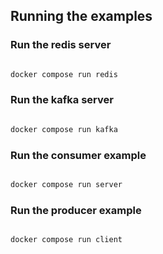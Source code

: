 ## Running the examples

### Run the redis server

```bash

docker compose run redis

```

### Run the kafka server
    
```bash

docker compose run kafka

```

### Run the consumer example
    
```bash

docker compose run server

```

### Run the producer example
    
```bash

docker compose run client

```
